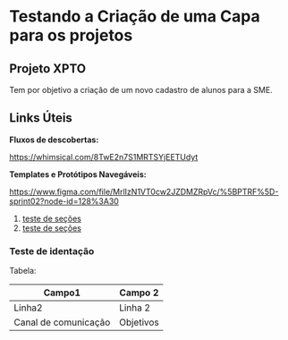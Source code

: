 # Testando a Criação de uma Capa para os projetos

## Projeto XPTO

Tem por objetivo a criação de um novo cadastro de alunos para a SME.

## Links Úteis

**Fluxos de descobertas:**

https://whimsical.com/8TwE2n7S1MRTSYjEETUdyt



**Templates e Protótipos Navegáveis:**

https://www.figma.com/file/MrlIzN1VT0cw2JZDMZRpVc/%5BPTRF%5D-sprint02?node-id=128%3A30

1. [teste de seções](#teste-de-identação) 
2. [teste de seções](#teste2) 


### Teste de identação

Tabela:

| Campo1               | Campo 2   |
|----------------------|-----------|
| Linha2               | Linha 2   |
| Canal de comunicação | Objetivos |
